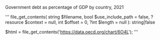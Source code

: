 Government debt as percentage of GDP by country, 2021

'''
file_get_contents(
    string $filename,
    bool $use_include_path = false,
    ?resource $context = null,
    int $offset = 0,
    ?int $length = null
): string|false

$html = file_get_contents('https://data.oecd.org/chart/6O4L');
'''
